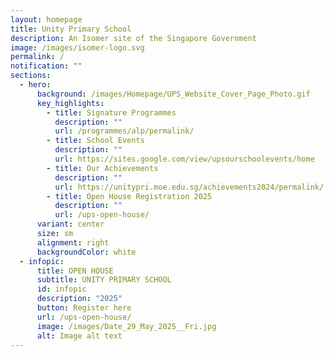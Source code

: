 ```yaml
---
layout: homepage
title: Unity Primary School
description: An Isomer site of the Singapore Government
image: /images/isomer-logo.svg
permalink: /
notification: ""
sections:
  - hero:
      background: /images/Homepage/UPS_Website_Cover_Page_Photo.gif
      key_highlights:
        - title: Signature Programmes
          description: ""
          url: /programmes/alp/permalink/
        - title: School Events
          description: ""
          url: https://sites.google.com/view/upsourschoolevents/home
        - title: Our Achievements
          description: ""
          url: https://unitypri.moe.edu.sg/achievements2024/permalink/
        - title: Open House Registration 2025
          description: ""
          url: /ups-open-house/
      variant: center
      size: sm
      alignment: right
      backgroundColor: white
  - infopic:
      title: OPEN HOUSE
      subtitle: UNITY PRIMARY SCHOOL
      id: infopic
      description: "2025"
      button: Register here
      url: /ups-open-house/
      image: /images/Date_29_May_2025__Fri.jpg
      alt: Image alt text
---
```

